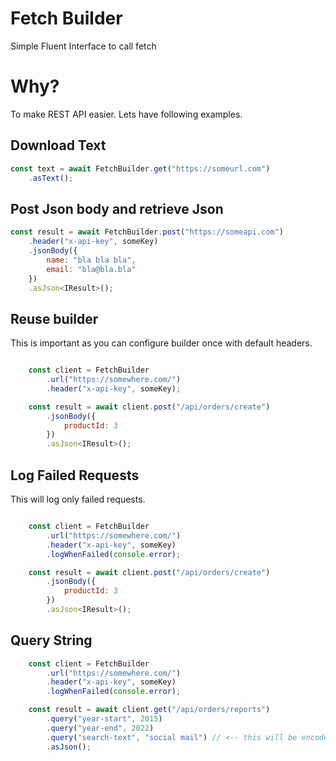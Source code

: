 # Fetch Builder
Simple Fluent Interface to call fetch

# Why?
To make REST API easier. Lets have following examples.

## Download Text
```javascript
const text = await FetchBuilder.get("https://someurl.com")
    .asText();
```

## Post Json body and retrieve Json
```javascript
const result = await FetchBuilder.post("https://someapi.com")
    .header("x-api-key", someKey)
    .jsonBody({
        name: "bla bla bla",
        email: "bla@bla.bla"
    })
    .asJson<IResult>();
```

## Reuse builder

This is important as you can configure builder once with default headers.

```javascript

    const client = FetchBuilder
        .url("https://somewhere.com/")
        .header("x-api-key", someKey);

    const result = await client.post("/api/orders/create")
        .jsonBody({
            productId: 3
        })
        .asJson<IResult>();

```

## Log Failed Requests

This will log only failed requests.

```javascript

    const client = FetchBuilder
        .url("https://somewhere.com/")
        .header("x-api-key", someKey)
        .logWhenFailed(console.error);

    const result = await client.post("/api/orders/create")
        .jsonBody({
            productId: 3
        })
        .asJson<IResult>();

```

## Query String

```javascript
    const client = FetchBuilder
        .url("https://somewhere.com/")
        .header("x-api-key", someKey)
        .logWhenFailed(console.error);

    const result = await client.get("/api/orders/reports")
        .query("year-start", 2015)
        .query("year-end", 2022)
        .query("search-text", "social mail") // <-- this will be encoded
        .asJson();
```